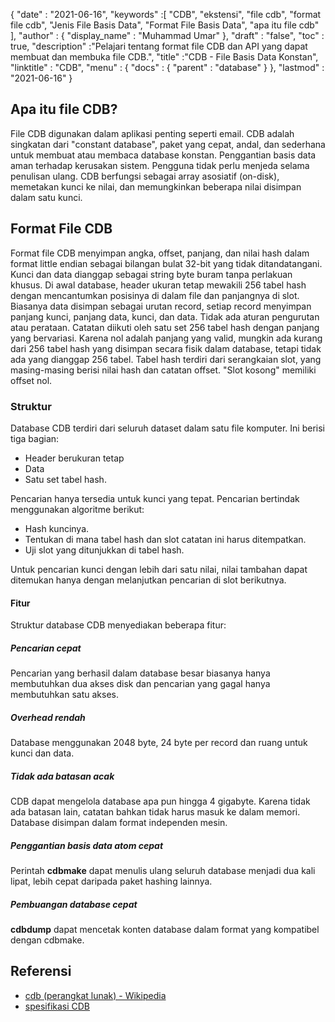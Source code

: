 {
  "date" : "2021-06-16",
  "keywords" :[ "CDB", "ekstensi", "file cdb", "format file cdb", "Jenis File Basis Data", "Format File Basis Data", "apa itu file cdb" ],
  "author" : {
    "display_name" : "Muhammad Umar"
},
  "draft" : "false",
  "toc" : true,
  "description" :"Pelajari tentang format file CDB dan API yang dapat membuat dan membuka file CDB.",
  "title" :"CDB - File Basis Data Konstan",
  "linktitle" : "CDB",
  "menu" : {
    "docs" : {
      "parent" : "database"
}
},
  "lastmod" : "2021-06-16"
}

## Apa itu file CDB?
File CDB digunakan dalam aplikasi penting seperti email. CDB adalah singkatan dari "constant database", paket yang cepat, andal, dan sederhana untuk membuat atau membaca database konstan. Penggantian basis data aman terhadap kerusakan sistem. Pengguna tidak perlu menjeda selama penulisan ulang. CDB berfungsi sebagai array asosiatif (on-disk), memetakan kunci ke nilai, dan memungkinkan beberapa nilai disimpan dalam satu kunci.

## Format File CDB
Format file CDB menyimpan angka, offset, panjang, dan nilai hash dalam format little endian sebagai bilangan bulat 32-bit yang tidak ditandatangani. Kunci dan data dianggap sebagai string byte buram tanpa perlakuan khusus. Di awal database, header ukuran tetap mewakili 256 tabel hash dengan mencantumkan posisinya di dalam file dan panjangnya di slot. Biasanya data disimpan sebagai urutan record, setiap record menyimpan panjang kunci, panjang data, kunci, dan data. Tidak ada aturan pengurutan atau perataan. Catatan diikuti oleh satu set 256 tabel hash dengan panjang yang bervariasi. Karena nol adalah panjang yang valid, mungkin ada kurang dari 256 tabel hash yang disimpan secara fisik dalam database, tetapi tidak ada yang dianggap 256 tabel. Tabel hash terdiri dari serangkaian slot, yang masing-masing berisi nilai hash dan catatan offset. "Slot kosong" memiliki offset nol.

### Struktur
Database CDB terdiri dari seluruh dataset dalam satu file komputer. Ini berisi tiga bagian:
- Header berukuran tetap
- Data
- Satu set tabel hash.

Pencarian hanya tersedia untuk kunci yang tepat. Pencarian bertindak menggunakan algoritme berikut:

- Hash kuncinya.
- Tentukan di mana tabel hash dan slot catatan ini harus ditempatkan.
- Uji slot yang ditunjukkan di tabel hash.

Untuk pencarian kunci dengan lebih dari satu nilai, nilai tambahan dapat ditemukan hanya dengan melanjutkan pencarian di slot berikutnya.

#### Fitur

Struktur database CDB menyediakan beberapa fitur:

##### Pencarian cepat
Pencarian yang berhasil dalam database besar biasanya hanya membutuhkan dua akses disk dan pencarian yang gagal hanya membutuhkan satu akses.
##### Overhead rendah
Database menggunakan 2048 byte, 24 byte per record dan ruang untuk kunci dan data.
##### Tidak ada batasan acak
CDB dapat mengelola database apa pun hingga 4 gigabyte. Karena tidak ada batasan lain, catatan bahkan tidak harus masuk ke dalam memori. Database disimpan dalam format independen mesin.
##### Penggantian basis data atom cepat
Perintah **cdbmake** dapat menulis ulang seluruh database menjadi dua kali lipat, lebih cepat daripada paket hashing lainnya.
##### Pembuangan database cepat
**cdbdump** dapat mencetak konten database dalam format yang kompatibel dengan cdbmake.


## Referensi ##

* [cdb (perangkat lunak) - Wikipedia](https://en.wikipedia.org/wiki/Cdb_(software))
* [spesifikasi CDB](http://cr.yp.to/cdb.html)

